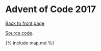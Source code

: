 # Advent of Code 2017

[Back to front page](/index.html)

[Source code](https://github.com/lisa/adventofcode/tree/master/2017).

{% include map.md %}
